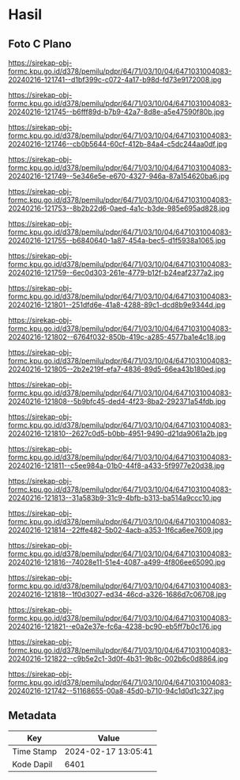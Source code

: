 # Hasil

## Foto C Plano

https://sirekap-obj-formc.kpu.go.id/d378/pemilu/pdpr/64/71/03/10/04/6471031004083-20240216-121741--d1bf399c-c072-4a17-b98d-fd73e9172008.jpg

https://sirekap-obj-formc.kpu.go.id/d378/pemilu/pdpr/64/71/03/10/04/6471031004083-20240216-121745--b6fff89d-b7b9-42a7-8d8e-a5e47590f80b.jpg

https://sirekap-obj-formc.kpu.go.id/d378/pemilu/pdpr/64/71/03/10/04/6471031004083-20240216-121746--cb0b5644-60cf-412b-84a4-c5dc244aa0df.jpg

https://sirekap-obj-formc.kpu.go.id/d378/pemilu/pdpr/64/71/03/10/04/6471031004083-20240216-121749--5e346e5e-e670-4327-946a-87a154620ba6.jpg

https://sirekap-obj-formc.kpu.go.id/d378/pemilu/pdpr/64/71/03/10/04/6471031004083-20240216-121753--8b2b22d6-0aed-4a1c-b3de-985e695ad828.jpg

https://sirekap-obj-formc.kpu.go.id/d378/pemilu/pdpr/64/71/03/10/04/6471031004083-20240216-121755--b6840640-1a87-454a-bec5-d1f5938a1065.jpg

https://sirekap-obj-formc.kpu.go.id/d378/pemilu/pdpr/64/71/03/10/04/6471031004083-20240216-121759--6ec0d303-261e-4779-b12f-b24eaf2377a2.jpg

https://sirekap-obj-formc.kpu.go.id/d378/pemilu/pdpr/64/71/03/10/04/6471031004083-20240216-121801--251dfd6e-41a8-4288-89c1-dcd8b9e9344d.jpg

https://sirekap-obj-formc.kpu.go.id/d378/pemilu/pdpr/64/71/03/10/04/6471031004083-20240216-121802--6764f032-850b-419c-a285-4577ba1e4c18.jpg

https://sirekap-obj-formc.kpu.go.id/d378/pemilu/pdpr/64/71/03/10/04/6471031004083-20240216-121805--2b2e219f-efa7-4836-89d5-66ea43b180ed.jpg

https://sirekap-obj-formc.kpu.go.id/d378/pemilu/pdpr/64/71/03/10/04/6471031004083-20240216-121808--5b9bfc45-ded4-4f23-8ba2-292371a54fdb.jpg

https://sirekap-obj-formc.kpu.go.id/d378/pemilu/pdpr/64/71/03/10/04/6471031004083-20240216-121810--2627c0d5-b0bb-4951-9490-d21da9061a2b.jpg

https://sirekap-obj-formc.kpu.go.id/d378/pemilu/pdpr/64/71/03/10/04/6471031004083-20240216-121811--c5ee984a-01b0-44f8-a433-5f9977e20d38.jpg

https://sirekap-obj-formc.kpu.go.id/d378/pemilu/pdpr/64/71/03/10/04/6471031004083-20240216-121813--31a583b9-31c9-4bfb-b313-ba514a9ccc10.jpg

https://sirekap-obj-formc.kpu.go.id/d378/pemilu/pdpr/64/71/03/10/04/6471031004083-20240216-121814--22ffe482-5b02-4acb-a353-1f6ca6ee7609.jpg

https://sirekap-obj-formc.kpu.go.id/d378/pemilu/pdpr/64/71/03/10/04/6471031004083-20240216-121816--74028e11-51e4-4087-a499-4f806ee65090.jpg

https://sirekap-obj-formc.kpu.go.id/d378/pemilu/pdpr/64/71/03/10/04/6471031004083-20240216-121818--1f0d3027-ed34-46cd-a326-1686d7c06708.jpg

https://sirekap-obj-formc.kpu.go.id/d378/pemilu/pdpr/64/71/03/10/04/6471031004083-20240216-121821--e0a2e37e-fc6a-4238-bc90-eb5ff7b0c176.jpg

https://sirekap-obj-formc.kpu.go.id/d378/pemilu/pdpr/64/71/03/10/04/6471031004083-20240216-121822--c9b5e2c1-3d0f-4b31-9b8c-002b6c0d8864.jpg

https://sirekap-obj-formc.kpu.go.id/d378/pemilu/pdpr/64/71/03/10/04/6471031004083-20240216-121742--51168655-00a8-45d0-b710-94c1d0d1c327.jpg


## Metadata

| Key        | Value               |
| ---------- | ------------------- |
| Time Stamp | 2024-02-17 13:05:41 |
| Kode Dapil | 6401                |



